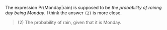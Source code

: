 The expression Pr(Monday|rain) is supposed to be _the probability of rainng day being Monday_. I think the answer `(2)` is more close.

> (2) The probability of rain, given that it is Monday.
